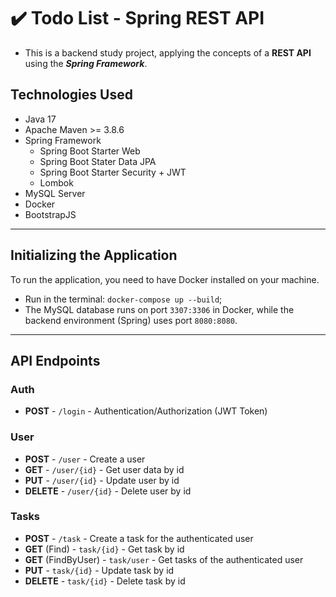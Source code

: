 # ✔️ Todo List - Spring REST API

- This is a backend study project, applying the concepts of a **REST API** using the **_Spring Framework_**.

## Technologies Used
- Java 17
- Apache Maven >= 3.8.6
- Spring Framework
  - Spring Boot Starter Web
  - Spring Boot Stater Data JPA
  - Spring Boot Starter Security + JWT
  - Lombok
- MySQL Server
- Docker
- BootstrapJS

---
## Initializing the Application

To run the application, you need to have Docker installed on your machine.

- Run in the terminal: `docker-compose up --build`;
- The MySQL database runs on port `3307:3306` in Docker, while the backend environment (Spring) uses port `8080:8080`.

---
## API Endpoints

### Auth

- **POST** - `/login` - Authentication/Authorization (JWT Token)

### User

- **POST** - `/user` - Create a user
- **GET** - `/user/{id}` - Get user data by id
- **PUT** - `/user/{id}` - Update user by id
- **DELETE** - `/user/{id}` - Delete user by id

### Tasks

- **POST** - `/task` - Create a task for the authenticated user
- **GET** (Find) - `task/{id}` - Get task by id
- **GET** (FindByUser) - `task/user` - Get tasks of the authenticated user
- **PUT** - `task/{id}` - Update task by id
- **DELETE** - `task/{id}` - Delete task by id

